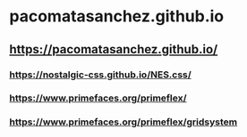 # pacomatasanchez.github.io
## https://pacomatasanchez.github.io/


### https://nostalgic-css.github.io/NES.css/

### https://www.primefaces.org/primeflex/

### https://www.primefaces.org/primeflex/gridsystem